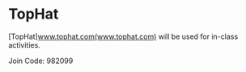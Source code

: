 # TopHat

[TopHat]www.tophat.com(www.tophat.com) will be used for in-class activities.

Join Code: 982099


<!-- Scores accessed directly via TopHat are likely to not accurately reflect your final scores for the course.  This is because the number of questions in a given assignment may vary and because the actual value of 1 point on Tophat will vary depending on what type of assignment it is.  For example, a pre-test with 25 questions will NOT be worth the same as the 25 questions of a mini-test.  The weighting of grades will take place in Canvas. -->

